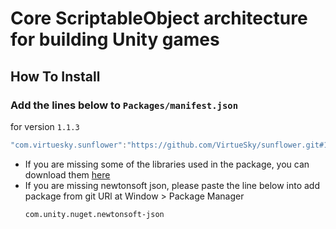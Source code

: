 # Core ScriptableObject architecture for building Unity games

## How To Install

### Add the lines below to `Packages/manifest.json`

for version `1.1.3`
```csharp
"com.virtuesky.sunflower":"https://github.com/VirtueSky/sunflower.git#1.1.3",
```

- If you are missing some of the libraries used in the package, you can download them [here](https://drive.google.com/drive/folders/1OdT5EfMDfkQsEleMM6C2-HHav9o0neTS)
- If you are missing newtonsoft json, please paste the line below into add package from git URl at Window > Package Manager
  ```
  com.unity.nuget.newtonsoft-json
  ```
